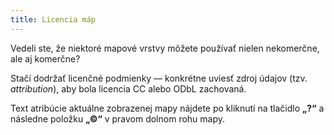 ```yaml
---
title: Licencia máp
---
```


Vedeli ste, že niektoré mapové vrstvy môžete používať nielen nekomerčne, ale aj komerčne?

Stačí dodržať licenčné podmienky — konkrétne uviesť zdroj údajov (tzv. _attribution_), aby bola licencia CC alebo ODbL zachovaná.

Text atribúcie aktuálne zobrazenej mapy nájdete po kliknutí na tlačidlo **„?“** a následne položku **„©“** v pravom dolnom rohu mapy.

